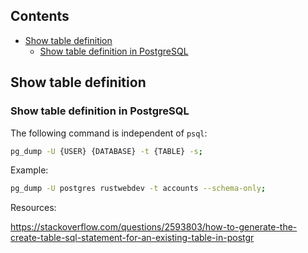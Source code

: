 ## Contents

- [Show table definition](#show-table-definition)
  - [Show table definition in PostgreSQL](#show-table-definition-in-postgresql)

## Show table definition

### Show table definition in PostgreSQL

The following command is independent of `psql`:

```bash
pg_dump -U {USER} {DATABASE} -t {TABLE} -s;
```

Example:

```bash
pg_dump -U postgres rustwebdev -t accounts --schema-only;
```

Resources:

<https://stackoverflow.com/questions/2593803/how-to-generate-the-create-table-sql-statement-for-an-existing-table-in-postgr>


